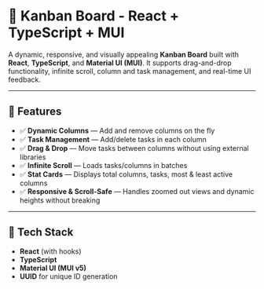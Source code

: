# 🧠 Kanban Board - React + TypeScript + MUI

A dynamic, responsive, and visually appealing **Kanban Board** built with **React**, **TypeScript**, and **Material UI (MUI)**. It supports drag-and-drop functionality, infinite scroll, column and task management, and real-time UI feedback.

---

## 🚀 Features

- ✅ **Dynamic Columns** — Add and remove columns on the fly
- ✅ **Task Management** — Add/delete tasks in each column
- ✅ **Drag & Drop** — Move tasks between columns without using external libraries
- ✅ **Infinite Scroll** — Loads tasks/columns in batches
- ✅ **Stat Cards** — Displays total columns, tasks, most & least active columns
- ✅ **Responsive & Scroll-Safe** — Handles zoomed out views and dynamic heights without breaking

---

## 🧩 Tech Stack

- **React** (with hooks)
- **TypeScript**
- **Material UI (MUI v5)**
- **UUID** for unique ID generation

